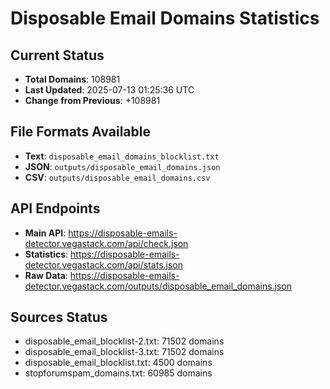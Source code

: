 # Disposable Email Domains Statistics

## Current Status
- **Total Domains**: 108981
- **Last Updated**: 2025-07-13 01:25:36 UTC
- **Change from Previous**: +108981

## File Formats Available
- **Text**: `disposable_email_domains_blocklist.txt`
- **JSON**: `outputs/disposable_email_domains.json`
- **CSV**: `outputs/disposable_email_domains.csv`

## API Endpoints
- **Main API**: https://disposable-emails-detector.vegastack.com/api/check.json
- **Statistics**: https://disposable-emails-detector.vegastack.com/api/stats.json
- **Raw Data**: https://disposable-emails-detector.vegastack.com/outputs/disposable_email_domains.json

## Sources Status
- disposable_email_blocklist-2.txt: 71502 domains
- disposable_email_blocklist-3.txt: 71502 domains
- disposable_email_blocklist.txt: 4500 domains
- stopforumspam_domains.txt: 60985 domains

